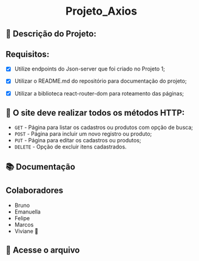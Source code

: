 <h1 align="center"> Projeto_Axios</h1>

## :pencil: Descrição do Projeto:

## Requisitos: 

- [x] Utilize endpoints do Json-server que foi criado
no Projeto 1;

- [x] Utilizar o README.md do repositório para
documentação do projeto;

- [x] Utilizar a biblioteca react-router-dom para
roteamento das páginas;

 ## :rocket: O site deve realizar todos os métodos HTTP:

- `GET` - Página para listar os
cadastros ou produtos com
opção de busca;
- `POST` - Página para incluir um
novo registro ou produto;
- `PUT` - Página para editar os
cadastros ou produtos;
- `DELETE` - Opção de excluir itens
cadastrados.

## :books: Documentação

## Colaboradores 
* Bruno
* Emanuella
* Felipe 
* Marcos
* Viviane :haircut:

## :open_file_folder: Acesse o arquivo

